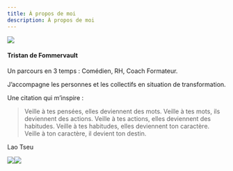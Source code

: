 ```yaml
---
title: À propos de moi
description: À propos de moi
---
```


![](https://res.cloudinary.com/qualia-management/image/upload/v1712676420/portrait_Tristan_de_Fommervault_itvfwv_-_Profile_Picture_oydbvb.png)

#### Tristan de Fommervault

Un parcours en 3 temps : Comédien, RH, Coach Formateur.

J’accompagne les personnes et les collectifs en situation de transformation.

Une citation qui m’inspire :

> Veille à tes pensées, elles deviennent des mots.
> Veille à tes mots, ils deviennent des actions.
> Veille à tes actions, elles deviennent des habitudes.
> Veille à tes habitudes, elles deviennent ton caractère.
> Veille à ton caractère, il devient ton destin.

Lao Tseu

![](https://res.cloudinary.com/qualia-management/image/upload/v1711473838/DSC6615_f1ykhx.jpg)![](https://res.cloudinary.com/qualia-management/image/upload/v1711465027/_DSC6402_t9io9q.jpg)
